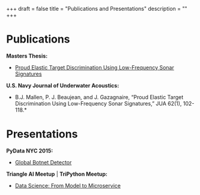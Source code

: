 +++
draft = false
title = "Publications and Presentations"
description = ""
+++

# Publications

**Masters Thesis:**

- [Proud Elastic Target Discrimination Using Low-Frequency Sonar Signatures](http://fau.digital.flvc.org/islandora/object/fau%3A3881)

**U.S. Navy Journal of Underwater Acoustics:**

- B.J. Mallen, P. J. Beaujean, and J. Gazagnaire, “Proud Elastic Target Discrimination Using Low-Frequency Sonar Signatures,” JUA 62(1), 102-118.*

# Presentations

**PyData NYC 2015:**
- [Global Botnet Detector](https://www.slideshare.net/BrentonMallen/global-botnet-detector)

**Triangle AI Meetup** | **TriPython Meetup:**
- [Data Science: From Model to Microservice ](/files/titanic/Titanic.pdf)
